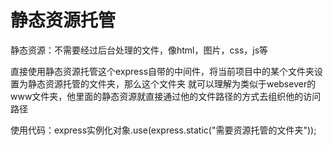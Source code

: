 # 静态资源托管
 
 静态资源：不需要经过后台处理的文件，像html，图片，css，js等
 

 直接使用静态资源托管这个express自带的中间件，将当前项目中的某个文件夹设置为静态资源托管的文件夹，那么这个文件夹
 就可以理解为类似于websever的www文件夹，他里面的静态资源就直接通过他的文件路径的方式去组织他的访问路径

 使用代码：express实例化对象.use(express.static("需要资源托管的文件夹"));
 